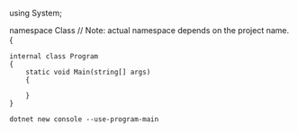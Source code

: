 using System;

namespace Class // Note: actual namespace depends on the project name.
{

    internal class Program
    {
        static void Main(string[] args)
        {
          
        }
    }

    dotnet new console --use-program-main